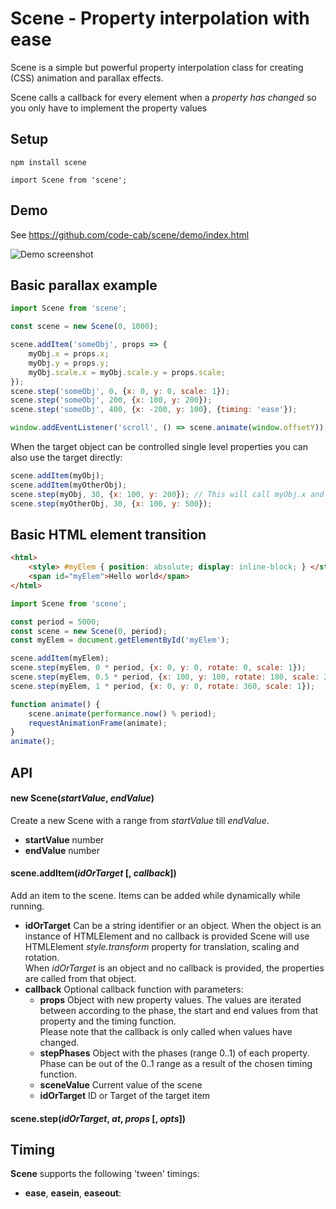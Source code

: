 Scene - Property interpolation with ease
===

Scene is a simple but powerful property interpolation class for creating (CSS) animation and parallax effects.

Scene calls a callback for every element when a _property has changed_ so you only have to implement the 
property values

## Setup

```
npm install scene
```

```
import Scene from 'scene';
```

## Demo

See https://github.com/code-cab/scene/demo/index.html

![Demo screenshot](https://github.com/code-cab/scene/demo/screenshot.jpg)

## Basic parallax example
```js
import Scene from 'scene';

const scene = new Scene(0, 1000);

scene.addItem('someObj', props => {
    myObj.x = props.x;
    myObj.y = props.y;
    myObj.scale.x = myObj.scale.y = props.scale;
});
scene.step('someObj', 0, {x: 0, y: 0, scale: 1});
scene.step('someObj', 200, {x: 100, y: 200});
scene.step('someObj', 400, {x: -200, y: 100}, {timing: 'ease'});

window.addEventListener('scroll', () => scene.animate(window.offsetY));
```

When the target object can be controlled single level properties you can also use the target directly:

```js
scene.addItem(myObj);
scene.addItem(myOtherObj);
scene.step(myObj, 30, {x: 100, y: 200}); // This will call myObj.x and myObj.y
scene.step(myOtherObj, 30, {x: 100, y: 500});
```

## Basic HTML element transition


```html
<html>
    <style> #myElem { position: absolute; display: inline-block; } </style>
    <span id="myElem">Hello world</span>
</html>
```

```js
import Scene from 'scene';

const period = 5000;
const scene = new Scene(0, period);
const myElem = document.getElementById('myElem');

scene.addItem(myElem);
scene.step(myElem, 0 * period, {x: 0, y: 0, rotate: 0, scale: 1});
scene.step(myElem, 0.5 * period, {x: 100, y: 100, rotate: 180, scale: 2});
scene.step(myElem, 1 * period, {x: 0, y: 0, rotate: 360, scale: 1});

function animate() {
    scene.animate(performance.now() % period);
    requestAnimationFrame(animate);
}
animate();
```



## API

#### new Scene(_startValue_, _endValue_)
Create a new Scene with a range from _startValue_ till _endValue_.

- __startValue__ number
- __endValue__ number


#### scene.addItem(_idOrTarget_ [, _callback_])
Add an item to the scene. Items can be added while dynamically while running.

* __idOrTarget__ Can be a string identifier or an object. When the object is an
instance of HTMLElement and no callback is provided Scene will use HTMLElement 
_style.transform_ property for translation, scaling and rotation.   
When _idOrTarget_ is an object and no callback is provided, the properties
are called from that object.
* __callback__ Optional callback function with parameters:
    - __props__ Object with new property values. The values are iterated 
    between according to the phase, the start and end values from that property
    and the timing function.  
    Please note that the callback is only called when values have changed. 
    - __stepPhases__ Object with the phases (range 0..1) of each property. Phase 
    can be out of the 0..1 range as a result of the chosen timing function.
    - __sceneValue__ Current value of the scene
    - __idOrTarget__ ID or Target of the target item

#### scene.step(_idOrTarget_, _at_, _props_ [, _opts_])


## Timing

__Scene__ supports the following 'tween' timings:

- __ease__, __easein__, __easeout__: 
